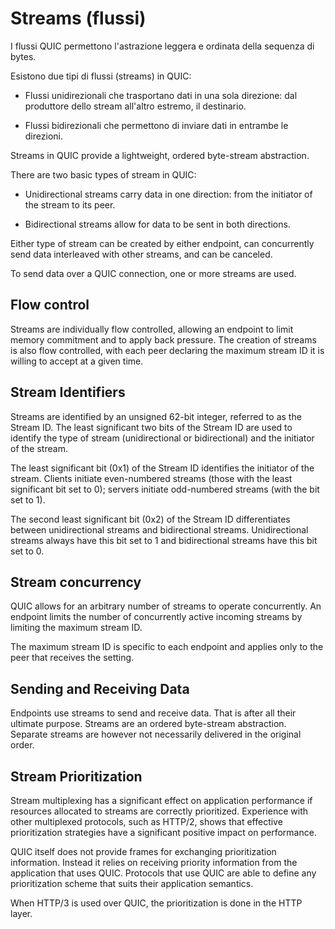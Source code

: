 # Streams (flussi)

I flussi QUIC permettono l'astrazione leggera e ordinata della sequenza di bytes.

Esistono due tipi di flussi (streams) in QUIC:

 - Flussi unidirezionali che trasportano dati in una sola direzione: dal produttore dello stream all'altro estremo, il destinario.

 - Flussi bidirezionali che permettono di inviare dati in entrambe le direzioni.

Streams in QUIC provide a lightweight, ordered byte-stream abstraction.

There are two basic types of stream in QUIC:

 - Unidirectional streams carry data in one direction: from the initiator of the stream to its peer.

 - Bidirectional streams allow for data to be sent in both directions.

Either type of stream can be created by either endpoint, can concurrently send
data interleaved with other streams, and can be canceled.

To send data over a QUIC connection, one or more streams are used.

## Flow control

Streams are individually flow controlled, allowing an endpoint to limit memory
commitment and to apply back pressure. The creation of streams is also flow
controlled, with each peer declaring the maximum stream ID it is willing to
accept at a given time.

## Stream Identifiers

Streams are identified by an unsigned 62-bit integer, referred to as the
Stream ID. The least significant two bits of the Stream ID are used to
identify the type of stream (unidirectional or bidirectional) and the
initiator of the stream.

The least significant bit (0x1) of the Stream ID identifies the initiator of
the stream. Clients initiate even-numbered streams (those with the least
significant bit set to 0); servers initiate odd-numbered streams (with the bit
set to 1).

The second least significant bit (0x2) of the Stream ID differentiates between
unidirectional streams and bidirectional streams. Unidirectional streams
always have this bit set to 1 and bidirectional streams have this bit set to
0.

## Stream concurrency

QUIC allows for an arbitrary number of streams to operate concurrently. An
endpoint limits the number of concurrently active incoming streams by limiting
the maximum stream ID.

The maximum stream ID is specific to each endpoint and applies only to the
peer that receives the setting.

## Sending and Receiving Data

Endpoints use streams to send and receive data. That is after all their
ultimate purpose. Streams are an ordered byte-stream abstraction. Separate
streams are however not necessarily delivered in the original order.

## Stream Prioritization

Stream multiplexing has a significant effect on application performance if
resources allocated to streams are correctly prioritized. Experience with
other multiplexed protocols, such as HTTP/2, shows that effective
prioritization strategies have a significant positive impact on performance.

QUIC itself does not provide frames for exchanging prioritization information.
Instead it relies on receiving priority information from the application that
uses QUIC. Protocols that use QUIC are able to define any prioritization
scheme that suits their application semantics.

When HTTP/3 is used over QUIC, the prioritization is done in the HTTP layer.
